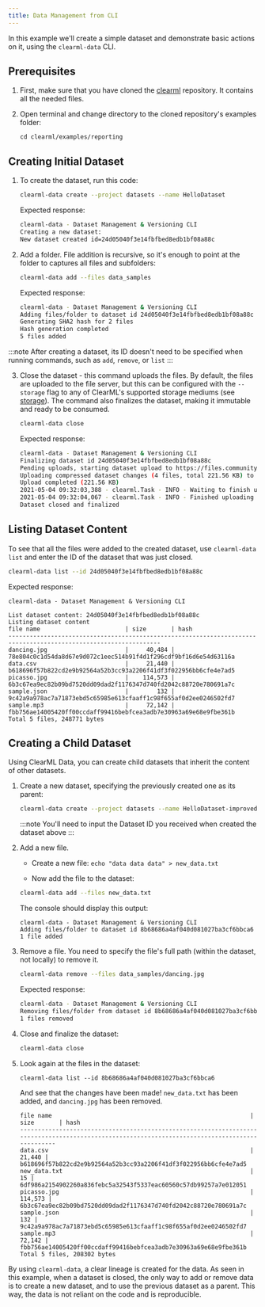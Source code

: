 ```yaml
---
title: Data Management from CLI
---
```


In this example we'll create a simple dataset and demonstrate basic actions on it, using the `clearml-data` CLI. 

## Prerequisites
1. First, make sure that you have cloned the [clearml](https://github.com/clearml/clearml) repository. It contains all
the needed files.
1. Open terminal and change directory to the cloned repository's examples folder:
   
    ```
    cd clearml/examples/reporting
   ```

## Creating Initial Dataset

1. To create the dataset, run this code:

    ```bash
    clearml-data create --project datasets --name HelloDataset
    ```

    Expected response:

    ```bash
    clearml-data - Dataset Management & Versioning CLI
    Creating a new dataset:
    New dataset created id=24d05040f3e14fbfbed8edb1bf08a88c
    ```

1. Add a folder. File addition is recursive, so it's enough to point at the folder 
to captures all files and subfolders:
   
   ```bash
   clearml-data add --files data_samples
   ```
   
   Expected response:
   
   ```bash
   clearml-data - Dataset Management & Versioning CLI
   Adding files/folder to dataset id 24d05040f3e14fbfbed8edb1bf08a88c
   Generating SHA2 hash for 2 files
   Hash generation completed
   5 files added
   ```
   
   
:::note
After creating a dataset, its ID doesn't need to be specified when running commands, such as `add`, `remove`, or `list`
:::

3. Close the dataset - this command uploads the files. By default, the files are uploaded to the file server, but 
this can be configured with the `--storage` flag to any of ClearML's supported storage mediums (see [storage](../../integrations/storage.md)).
The command also finalizes the dataset, making it immutable and ready to be consumed.

   ```bash
   clearml-data close
   ```

   Expected response:

   ```bash
   clearml-data - Dataset Management & Versioning CLI
   Finalizing dataset id 24d05040f3e14fbfbed8edb1bf08a88c
   Pending uploads, starting dataset upload to https://files.community.clear.ml
   Uploading compressed dataset changes (4 files, total 221.56 KB) to https://files.community.clear.ml
   Upload completed (221.56 KB)
   2021-05-04 09:32:03,388 - clearml.Task - INFO - Waiting to finish uploads
   2021-05-04 09:32:04,067 - clearml.Task - INFO - Finished uploading
   Dataset closed and finalized
   ```

## Listing Dataset Content

To see that all the files were added to the created dataset, use `clearml-data list` and enter the ID of the dataset
that was just closed.

   ```bash
  clearml-data list --id 24d05040f3e14fbfbed8edb1bf08a88c
   ```

Expected response:

```console
clearml-data - Dataset Management & Versioning CLI 

List dataset content: 24d05040f3e14fbfbed8edb1bf08a88c 
Listing dataset content
file name                        | size       | hash                                                            
-----------------------------------------------------------------------------------------------------------------
dancing.jpg                      |     40,484 | 78e804c0c1d54da8d67e9d072c1eec514b91f4d1f296cdf9bf16d6e54d63116a
data.csv                         |     21,440 | b618696f57b822cd2e9b92564a52b3cc93a2206f41df3f022956bb6cfe4e7ad5
picasso.jpg                      |    114,573 | 6b3c67ea9ec82b09bd7520dd09dad2f1176347d740fd2042c88720e780691a7c
sample.json                      |        132 | 9c42a9a978ac7a71873ebd5c65985e613cfaaff1c98f655af0d2ee0246502fd7
sample.mp3                       |     72,142 | fbb756ae14005420ff00ccdaff99416bebfcea3adb7e30963a69e68e9fbe361b
Total 5 files, 248771 bytes
```

## Creating a Child Dataset

Using ClearML Data, you can create child datasets that inherit the content of other datasets.

1. Create a new dataset, specifying the previously created one as its parent:

   ```bash
   clearml-data create --project datasets --name HelloDataset-improved --parents 24d05040f3e14fbfbed8edb1bf08a88c
   ```
   :::note
   You'll need to input the Dataset ID you received when created the dataset above 
   :::

1. Add a new file. 
   * Create a new file: `echo "data data data" > new_data.txt` 
   
   * Now add the file to the dataset:  

   ```bash
   clearml-data add --files new_data.txt
   ```
   The console should display this output:

   ```console
   clearml-data - Dataset Management & Versioning CLI
   Adding files/folder to dataset id 8b68686a4af040d081027ba3cf6bbca6
   1 file added
   ```
   
1. Remove a file. You need to specify the file's full path (within the dataset, not locally) to remove it.

   ```bash
   clearml-data remove --files data_samples/dancing.jpg
   ```

   Expected response:
   ```bash
   clearml-data - Dataset Management & Versioning CLI
   Removing files/folder from dataset id 8b68686a4af040d081027ba3cf6bbca6
   1 files removed
   ```

1. Close and finalize the dataset:

   ```bash
   clearml-data close
   ```
   
1. Look again at the files in the dataset:

   ```
   clearml-data list --id 8b68686a4af040d081027ba3cf6bbca6
   ```

   And see that the changes have been made! `new_data.txt` has been added, and `dancing.jpg` has been removed. 

   ```
   file name                                                        | size       | hash                                                            
   ------------------------------------------------------------------------------------------------------------------------------------------------
   data.csv                                                         |     21,440 | b618696f57b822cd2e9b92564a52b3cc93a2206f41df3f022956bb6cfe4e7ad5
   new_data.txt                                                     |         15 | 6df986a2154902260a836febc5a32543f5337eac60560c57db99257a7e012051
   picasso.jpg                                                      |    114,573 | 6b3c67ea9ec82b09bd7520dd09dad2f1176347d740fd2042c88720e780691a7c
   sample.json                                                      |        132 | 9c42a9a978ac7a71873ebd5c65985e613cfaaff1c98f655af0d2ee0246502fd7
   sample.mp3                                                       |     72,142 | fbb756ae14005420ff00ccdaff99416bebfcea3adb7e30963a69e68e9fbe361b
   Total 5 files, 208302 bytes
   ```

By using `clearml-data`, a clear lineage is created for the data. As seen in this example, when a dataset is closed, the 
only way to add or remove data is to create a new dataset, and to use the previous dataset as a parent. This way, the data 
is not reliant on the code and is reproducible. 
